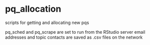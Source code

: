 # pq_allocation
scripts for getting and allocating new pqs

pq_sched and pq_scrape are set to run from the RStudio server
email addresses and topic contacts are saved as .csv files on the network

